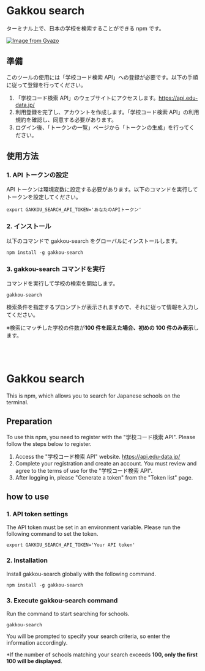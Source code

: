 # Gakkou search

ターミナル上で、日本の学校を検索することができる npm です。

[![Image from Gyazo](https://i.gyazo.com/1a9531424d3b0ec8e319edd9985895ee.gif)](https://gyazo.com/1a9531424d3b0ec8e319edd9985895ee)

## 準備

このツールの使用には「学校コード検索 API」への登録が必要です。以下の手順に従って登録を行ってください。

1. 「学校コード検索 API」のウェブサイトにアクセスします。https://api.edu-data.jp/
1. 利用登録を完了し、アカウントを作成します。「学校コード検索 API」の利用規約を確認し、同意する必要があります。
1. ログイン後、「トークンの一覧」ページから「トークンの生成」を行ってください。

## 使用方法

### 1. API トークンの設定

API トークンは環境変数に設定する必要があります。以下のコマンドを実行してトークンを設定してください。

```
export GAKKOU_SEARCH_API_TOKEN='あなたのAPIトークン'
```

### 2. インストール

以下のコマンドで gakkou-search をグローバルにインストールします。

```
npm install -g gakkou-search
```

### 3. gakkou-search コマンドを実行

コマンドを実行して学校の検索を開始します。

```
gakkou-search
```

検索条件を指定するプロンプトが表示されますので、それに従って情報を入力してください。

※検索にマッチした学校の件数が**100 件を超えた場合、初めの 100 件のみ表示**します。

<br>
<br>

# Gakkou search

This is npm, which allows you to search for Japanese schools on the terminal.

## Preparation

To use this npm, you need to register with the "学校コード検索 API". Please follow the steps below to register.

1. Access the "学校コード検索 API" website. https://api.edu-data.jp/
1. Complete your registration and create an account. You must review and agree to the terms of use for the "学校コード検索 API".
1. After logging in, please "Generate a token" from the "Token list" page.

## how to use

### 1. API token settings

The API token must be set in an environment variable. Please run the following command to set the token.

```
export GAKKOU_SEARCH_API_TOKEN='Your API token'
```

### 2. Installation

Install gakkou-search globally with the following command.

```
npm install -g gakkou-search
```

### 3. Execute gakkou-search command

Run the command to start searching for schools.

```
gakkou-search
```

You will be prompted to specify your search criteria, so enter the information accordingly.

\*If the number of schools matching your search exceeds **100, only the first 100 will be displayed**.
